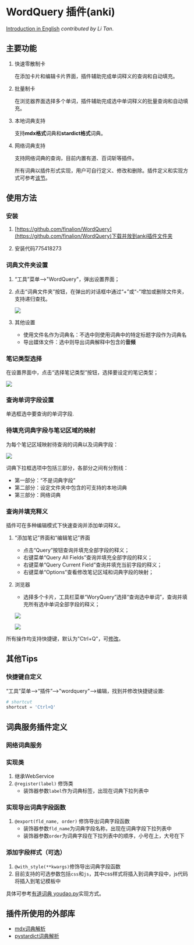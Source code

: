 # WordQuery 插件(anki)

[Introduction in English](docs/introduction.md) *contributed by Li Tan*.

## 主要功能

1. 快速零散制卡 

   在添加卡片和编辑卡片界面，插件辅助完成单词释义的查询和自动填充。 

2. 批量制卡 

   在浏览器界面选择多个单词，插件辅助完成选中单词释义的批量查询和自动填充。 

3. 本地词典支持

   支持**mdx格式**词典和**stardict格式**词典。

4. 网络词典支持  

   支持网络词典的查询，目前内置有道、百词斩等插件。
   
   所有词典以插件形式实现，用户可自行定义、修改和删除。插件定义和实现方式可参考[该节](#词典服务插件定义)。
  
## 使用方法

### 安装

1. [https://github.com/finalion/WordQuery](https://github.com/finalion/WordQuery)下载并放到anki插件文件夹

2. 安装代码775418273

### 词典文件夹设置

1. “工具”菜单-->"WordQuery"，弹出设置界面；

2. 点击“词典文件夹”按钮，在弹出的对话框中通过“+”或“-”增加或删除文件夹，支持递归查找。

    ![](screenshots/add_dict_folders.png)

3. 其他设置    
   - 使用文件名作为词典名：不选中则使用词典中的特定标题字段作为词典名
   - 导出媒体文件：选中则导出词典解释中包含的**音频**

### 笔记类型选择

在设置界面中，点击“选择笔记类型”按钮，选择要设定的笔记类型；   

![](screenshots/note_type.png)

### 查询单词字段设置

单选框选中要查询的单词字段.

### 待填充词典字段与笔记区域的映射

为每个笔记区域映射待查询的词典以及词典字段：   

![](screenshots/dicts.png)

词典下拉框选项中包括三部分，各部分之间有分割线：

- 第一部分：“不是词典字段”
- 第二部分：设定文件夹中包含的可支持的本地词典
- 第三部分：网络词典

### 查询并填充释义
    
插件可在多种编辑模式下快速查询并添加单词释义。   

1. “添加笔记”界面和“编辑笔记”界面

    - 点击“Query”按钮查询并填充全部字段的释义；
    - 右键菜单“Query All Fields”查询并填充全部字段的释义；
    - 右键菜单“Query Current Field”查询并填充当前字段的释义；
    - 右键菜单“Options”查看修改笔记区域和词典字段的映射；

2. 浏览器

    - 选择多个卡片，工具栏菜单“WoryQuery”选择“查询选中单词”，查询并填充所有选中单词全部字段的释义；

    ![](screenshots/editor.png)

    ![](screenshots/browser.png)

所有操作均支持快捷键，默认为"Ctrl+Q"，可[修改](#快捷键自定义)。

## 其他Tips

### 快捷键自定义

“工具”菜单-->“插件”-->"wordquery"-->编辑，找到并修改快捷键设置:

```python
# shortcut
shortcut = 'Ctrl+Q'
```


## 词典服务插件定义

### 网络词典服务

### 实现类

1. 继承WebService
2. ```@register(label)``` 修饰类
   - 装饰器参数```label```作为词典标签，出现在词典下拉列表中

### 实现导出词典字段函数

1. ```@export(fld_name, order)``` 修饰导出词典字段函数
   - 装饰器参数```fld_name```为词典字段名称，出现在词典字段下拉列表中
   - 装饰器参数```order```为词典字段在下拉列表中的顺序，小号在上，大号在下

### 添加字段样式（可选）

1. ```@with_style(**kwargs)```修饰导出词典字段函数
2. 目前支持的可选参数包括```css```和```js```，其中css样式将插入到词典字段中，js代码将插入到笔记模板中

具体可参考[有道词典 youdao.py](wquery/service/youdao.py)实现方式。    


## 插件所使用的外部库

- [mdx词典解析](https://github.com/mmjang/mdict-query)
- [pystardict词典解析](https://github.com/lig/pystardict)

